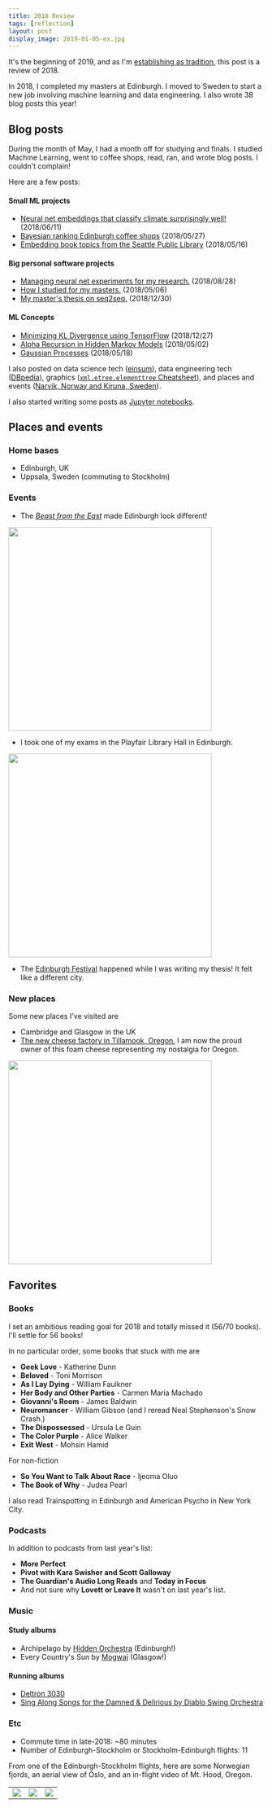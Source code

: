 ```yaml
---
title: 2018 Review
tags: [reflection]
layout: post
display_image: 2019-01-05-ex.jpg
---
```


It's the beginning of 2019, and as I'm <a href='{% post_url 2018-01-02-belated-2017 %}'>establishing as tradition</a>, this post is a review of 2018.

In 2018, I completed my masters at Edinburgh. I moved to Sweden to start a new job involving machine learning and data engineering. I also wrote 38 blog posts this year!

## Blog posts

During the month of May, I had a month off for studying and finals. I studied Machine Learning, went to coffee shops, read, ran, and wrote blog posts. I couldn't complain!

Here are a few posts:

#### Small ML projects
 - <a href="/2018/06/11/climate-classification-with-neural-nets.html">Neural net embeddings that classify climate surprisingly well!</a> (2018/06/11)
 - <a href="/2018/05/27/coffee.html">Bayesian ranking Edinburgh coffee shops</a> (2018/05/27)
 - <a href="/2018/05/16/library-catalog-subject.html">Embedding book topics from the Seattle Public Library</a> (2018/05/16)

#### Big personal software projects

 - <a href="/2018/08/28/daisy.html">Managing neural net experiments for my research.</a> (2018/08/28)
 - <a href="/2018/05/06/studying.html">How I studied for my masters.</a> (2018/05/06)
 - <a href="/2018/12/30/thesis.html">My master's thesis on seq2seq.</a> (2018/12/30)

#### ML Concepts

 - <a href="/2018/12/27/KL-Divergence.html">Minimizing KL Divergence using TensorFlow</a> (2018/12/27)
 - <a href="/2018/05/02/hmm-alpha-recursion.html">Alpha Recursion in Hidden Markov Models</a> (2018/05/02)
 - <a href="/2018/05/18/Gaussian-Processes.html">Gaussian Processes</a> (2018/05/18)

I also posted on data science tech (<a href="/2018/01/01/einsum.html">einsum</a>),
data engineering tech (<a href="/2018/06/07/dbpedia.html">DBpedia</a>),
graphics (<a href="/2018/09/21/xml.html">`xml.etree.elementtree` Cheatsheet</a>),
and places and events (<a href="/2018/01/04/narvik-kiruna.html">Narvik, Norway and Kiruna, Sweden</a>).

I also started writing some posts as <a href="https://github.com/jessstringham/notebooks">Jupyter notebooks</a>.

## Places and events

### Home bases

* Edinburgh, UK
* Uppsala, Sweden (commuting to Stockholm)


### Events

 * The <a href="https://en.wikipedia.org/wiki/2018_Great_Britain_and_Ireland_cold_wave">_Beast from the East_</a> made Edinburgh look different!

<img src="/assets/2019-01-05-snow.jpg" width="400px">

 * I took one of my exams in the Playfair Library Hall in Edinburgh.

<img src="/assets/2019-01-05-exam-room.jpg" width="400px">

 * The <a href="https://en.wikipedia.org/wiki/Edinburgh_Festival_Fringe">Edinburgh Festival</a> happened while I was writing my thesis! It felt like a different city.


### New places

Some new places I've visited are
- Cambridge and Glasgow in the UK
- <a href="https://www.tillamook.com/creamery/index.html">The new cheese factory in Tillamook, Oregon.</a> I am now the proud owner of this foam cheese representing my nostalgia for Oregon.

<img src="/assets/2019-01-05-cheese.jpg" width="400px">


## Favorites

### Books

I set an ambitious reading goal for 2018 and totally missed it (56/70 books). I'll settle for 56 books!

In no particular order, some books that stuck with me are

 - **Geek Love** - Katherine Dunn
 - **Beloved** - Toni Morrison
 - **As I Lay Dying** - William Faulkner
 - **Her Body and Other Parties** - Carmen Maria Machado
 - **Giovanni's Room** - James Baldwin
 - **Neuromancer** - William Gibson (and I reread Neal Stephenson's Snow Crash.)
 - **The Dispossessed** - Ursula Le Guin
 - **The Color Purple** - Alice Walker
 - **Exit West** - Mohsin Hamid

For non-fiction

 - **So You Want to Talk About Race** - Ijeoma Oluo
 - **The Book of Why** - Judea Pearl


I also read Trainspotting in Edinburgh and American Psycho in New York City.


### Podcasts

In addition to podcasts from last year's list:

 - **More Perfect**
 - **Pivot with Kara Swisher and Scott Galloway**
 - **The Guardian's Audio Long Reads** and **Today in Focus**
 - And not sure why **Lovett or Leave It** wasn't on last year's list.


### Music

#### Study albums
 - Archipelago by <a href="https://en.wikipedia.org/wiki/Hidden_Orchestra">Hidden Orchestra</a> (Edinburgh!)
 - Every Country's Sun by <a href="https://en.wikipedia.org/wiki/Mogwai#Every_Country's_Sun_(2016–present)">Mogwai</a> (Glasgow!)

#### Running albums
 - <a href="https://en.wikipedia.org/wiki/Deltron_3030_(album)">Deltron 3030</a>
 - <a href="https://en.wikipedia.org/wiki/Sing_Along_Songs_for_the_Damned_%26_Delirious">Sing Along Songs for the Damned & Delirious by Diablo Swing Orchestra</a>

### Etc

 - Commute time in late-2018: ~80 minutes
 - Number of Edinburgh-Stockholm or Stockholm-Edinburgh flights: 11

From one of the Edinburgh-Stockholm flights, here are some Norwegian fjords, an aerial view of Oslo, and an in-flight video of Mt. Hood, Oregon.

| | | |
|-|-|-|
| <img src="/assets/2019-01-05-fjords.jpg"> |  <img src="/assets/2019-01-05-oslo.jpg"> |  <img src="/assets/2019-01-05-oregon.jpg">



